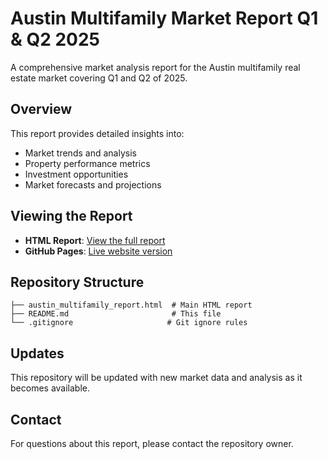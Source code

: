 # Austin Multifamily Market Report Q1 & Q2 2025

A comprehensive market analysis report for the Austin multifamily real estate market covering Q1 and Q2 of 2025.

## Overview

This report provides detailed insights into:
- Market trends and analysis
- Property performance metrics
- Investment opportunities
- Market forecasts and projections

## Viewing the Report

- **HTML Report**: [View the full report](austin_multifamily_report.html)
- **GitHub Pages**: [Live website version](https://bestsmashever.github.io/austin-mf-market-report-q1-q2-2025/)

## Repository Structure

```
├── austin_multifamily_report.html  # Main HTML report
├── README.md                       # This file
└── .gitignore                     # Git ignore rules
```

## Updates

This repository will be updated with new market data and analysis as it becomes available.

## Contact

For questions about this report, please contact the repository owner.

